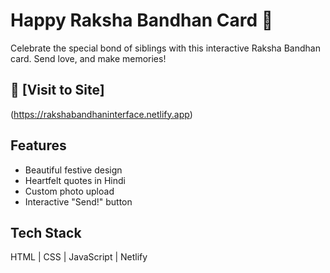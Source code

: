 # Happy Raksha Bandhan Card 🎊



Celebrate the special bond of siblings with this interactive Raksha Bandhan card. Send love, and make memories!



## 🌸 [Visit to Site]
(https://rakshabandhaninterface.netlify.app)

## Features
- Beautiful festive design
- Heartfelt quotes in Hindi
- Custom photo upload
- Interactive "Send!" button

## Tech Stack
HTML | CSS | JavaScript | Netlify

